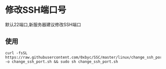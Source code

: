 # 修改SSH端口号
默认22端口,新服务器建议修改SSH端口

## 使用

```
curl -fsSL https://raw.githubusercontent.com/0xbyc/SSC/master/linux/change_ssh_port/change_ssh_port.sh -o change_ssh_port.sh && sudo sh change_ssh_port.sh
```
